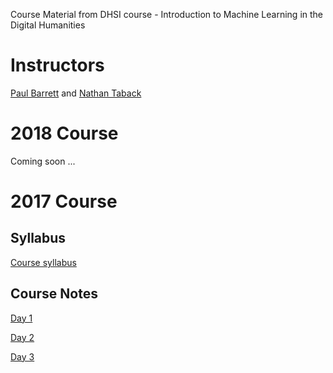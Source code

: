 Course Material from DHSI course - Introduction to Machine Learning in the Digital Humanities 

# Instructors

[Paul Barrett](http://paulbarrett.ca/wp/) and [Nathan Taback](http://utstat.toronto.edu/~nathan/)

# 2018 Course

Coming soon ...

# 2017 Course

## Syllabus

[Course syllabus](https://github.com/ntaback/dhsi-ml/blob/master/Syllabus-june52017.pdf)

## Course Notes

[Day 1](https://github.com/ntaback/dhsi-ml/blob/master/day1/day1notes.Rmd)

[Day 2](https://github.com/ntaback/dhsi-ml/blob/master/day2/day2notes.Rmd)

[Day 3](https://github.com/ntaback/dhsi-ml/blob/master/day3/day3notes.RMD)
